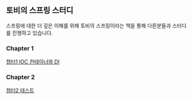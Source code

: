 ## 토비의 스프링 스터디
스프링에 대한 더 깊은 이해를 위해 토비의 스프링이라는 책을 통해 다른분들과 스터디를 진행하고 있습니다.

### Chapter 1
[챕터1 IOC 컨테이너와 DI](/chapter%201/README.md)

### Chapter 2
[챕터2 테스트](/chapter%202/README.md)
